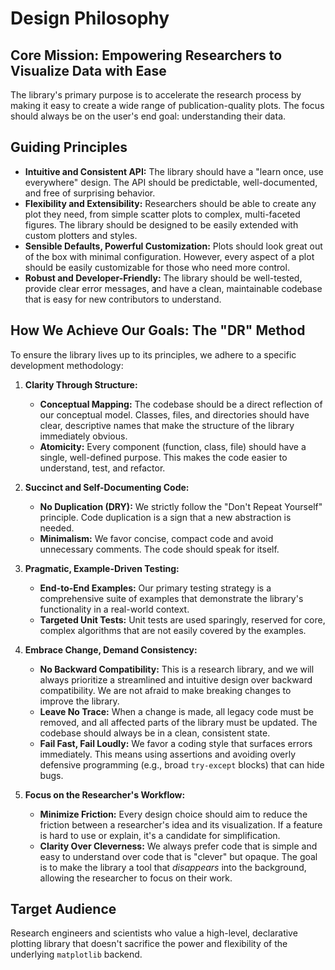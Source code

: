 # Design Philosophy

## Core Mission: Empowering Researchers to Visualize Data with Ease

The library's primary purpose is to accelerate the research process by making it easy to create a wide range of publication-quality plots. The focus should always be on the user's end goal: understanding their data.

## Guiding Principles

*   **Intuitive and Consistent API:** The library should have a "learn once, use everywhere" design. The API should be predictable, well-documented, and free of surprising behavior.
*   **Flexibility and Extensibility:** Researchers should be able to create any plot they need, from simple scatter plots to complex, multi-faceted figures. The library should be designed to be easily extended with custom plotters and styles.
*   **Sensible Defaults, Powerful Customization:** Plots should look great out of the box with minimal configuration. However, every aspect of a plot should be easily customizable for those who need more control.
*   **Robust and Developer-Friendly:** The library should be well-tested, provide clear error messages, and have a clean, maintainable codebase that is easy for new contributors to understand.

## How We Achieve Our Goals: The "DR" Method

To ensure the library lives up to its principles, we adhere to a specific development methodology:

1.  **Clarity Through Structure:**
    *   **Conceptual Mapping:** The codebase should be a direct reflection of our conceptual model. Classes, files, and directories should have clear, descriptive names that make the structure of the library immediately obvious.
    *   **Atomicity:** Every component (function, class, file) should have a single, well-defined purpose. This makes the code easier to understand, test, and refactor.

2.  **Succinct and Self-Documenting Code:**
    *   **No Duplication (DRY):** We strictly follow the "Don't Repeat Yourself" principle. Code duplication is a sign that a new abstraction is needed.
    *   **Minimalism:** We favor concise, compact code and avoid unnecessary comments. The code should speak for itself.

3.  **Pragmatic, Example-Driven Testing:**
    *   **End-to-End Examples:** Our primary testing strategy is a comprehensive suite of examples that demonstrate the library's functionality in a real-world context.
    *   **Targeted Unit Tests:** Unit tests are used sparingly, reserved for core, complex algorithms that are not easily covered by the examples.

4.  **Embrace Change, Demand Consistency:**
    *   **No Backward Compatibility:** This is a research library, and we will always prioritize a streamlined and intuitive design over backward compatibility. We are not afraid to make breaking changes to improve the library.
    *   **Leave No Trace:** When a change is made, all legacy code must be removed, and all affected parts of the library must be updated. The codebase should always be in a clean, consistent state.
    *   **Fail Fast, Fail Loudly:** We favor a coding style that surfaces errors immediately. This means using assertions and avoiding overly defensive programming (e.g., broad `try-except` blocks) that can hide bugs.

5.  **Focus on the Researcher's Workflow:**
    *   **Minimize Friction:** Every design choice should aim to reduce the friction between a researcher's idea and its visualization. If a feature is hard to use or explain, it's a candidate for simplification.
    *   **Clarity Over Cleverness:** We always prefer code that is simple and easy to understand over code that is "clever" but opaque. The goal is to make the library a tool that *disappears* into the background, allowing the researcher to focus on their work.

## Target Audience

Research engineers and scientists who value a high-level, declarative plotting library that doesn't sacrifice the power and flexibility of the underlying `matplotlib` backend.
